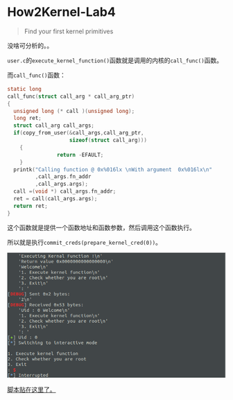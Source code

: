 # How2Kernel-Lab4

> Find your first kernel primitives

没啥可分析的。。

`user.c`的`execute_kernel_function()`函数就是调用的内核的`call_func()`函数。

而`call_func()`函数：

```c
static long 
call_func(struct call_arg * call_arg_ptr)
{
  unsigned long (* call )(unsigned long);
  long ret;
  struct call_arg call_args;
  if(copy_from_user(&call_args,call_arg_ptr,
                    sizeof(struct call_arg)))
    {
                return -EFAULT;
    }
  printk("Calling function @ 0x%016lx \nWith argument  0x%016lx\n"
         ,call_args.fn_addr
         ,call_args.args);
  call =(void *) call_args.fn_addr;
  ret = call(call_args.args);
  return ret;
}
```

这个函数就是提供一个函数地址和函数参数，然后调用这个函数执行。

所以就是执行`commit_creds(prepare_kernel_cred(0))`。

![e1fc6e348f936f5711d9caa3d4637d0b](e1fc6e348f936f5711d9caa3d4637d0b.png)

[脚本贴在这里了。](https://gist.github.com/Mech0n/0328b692998e1ff6f10f4dc26ce8ea84)